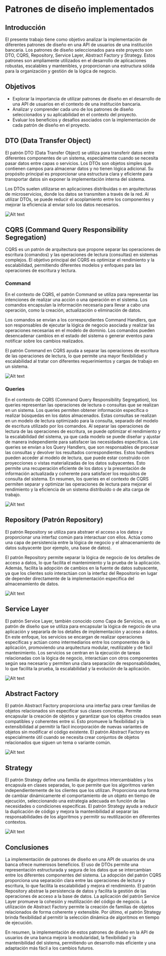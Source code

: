 # Patrones de diseño implementados

## Introducción

El presente trabajo tiene como objetivo analizar la implementación de diferentes patrones de diseño en una API de usuarios de una institución bancaria. Los patrones de diseño seleccionados para este proyecto son DTO, CQRS, Repository, Service Layer, Abstract Factory y Strategy. Estos patrones son ampliamente utilizados en el desarrollo de aplicaciones robustas, escalables y mantenibles, y proporcionan una estructura sólida para la organización y gestión de la lógica de negocio.

## Objetivos

* Explorar la importancia de utilizar patrones de diseño en el desarrollo de una API de usuarios en el contexto de una institución bancaria.
* Analizar y comprender cada uno de los patrones de diseño seleccionados y su aplicabilidad en el contexto del proyecto.
* Evaluar los beneficios y desafíos asociados con la implementación de cada patrón de diseño en el proyecto.

## DTO (Data Transfer Object)

El patrón DTO (Data Transfer Object) se utiliza para transferir datos entre diferentes componentes de un sistema, especialmente cuando se necesita pasar datos entre capas o servicios. Los DTOs son objetos simples que contienen campos para almacenar datos y no tienen lógica adicional. Su propósito principal es proporcionar una estructura clara y eficiente para transportar datos sin exponer la implementación interna del sistema.

Los DTOs suelen utilizarse en aplicaciones distribuidas o en arquitecturas de microservicios, donde los datos se transmiten a través de la red. Al utilizar DTOs, se puede reducir el acoplamiento entre los componentes y mejorar la eficiencia al enviar solo los datos necesarios.

![Alt text](diagram-dto.png)

## CQRS (Command Query Responsibility Segregation)

CQRS es un patrón de arquitectura que propone separar las operaciones de escritura (comandos) y las operaciones de lectura (consultas) en sistemas complejos. El objetivo principal del CQRS es optimizar el rendimiento y la escalabilidad, permitiendo diferentes modelos y enfoques para las operaciones de escritura y lectura.

### Command

En el contexto de CQRS, el patrón Command se utiliza para representar las intenciones de realizar una acción o una operación en el sistema. Los comandos encapsulan la información necesaria para llevar a cabo una operación, como la creación, actualización o eliminación de datos.

Los comandos se envían a los correspondientes Command Handlers, que son responsables de ejecutar la lógica de negocio asociada y realizar las operaciones necesarias en el modelo de dominio. Los comandos pueden desencadenar cambios en el estado del sistema o generar eventos para notificar sobre los cambios realizados.

El patrón Command en CQRS ayuda a separar las operaciones de escritura de las operaciones de lectura, lo que permite una mayor flexibilidad y escalabilidad al tratar con diferentes requerimientos y cargas de trabajo en un sistema.

![Alt text](diagram-cqrs-commands.png)

### Queries

En el contexto de CQRS (Command Query Responsibility Segregation), los queries representan las operaciones de lectura o consultas que se realizan en un sistema. Los queries permiten obtener información específica o realizar búsquedas en los datos almacenados. Estas consultas se realizan en un modelo de lectura optimizado para la consulta, separado del modelo de escritura utilizado por los comandos. Al separar las operaciones de lectura de las operaciones de escritura, se puede optimizar el rendimiento y la escalabilidad del sistema, ya que cada modelo se puede diseñar y ajustar de manera independiente para satisfacer las necesidades específicas. Los queries se envían a los Query Handlers, que son responsables de procesar las consultas y devolver los resultados correspondientes. Estos handlers pueden acceder al modelo de lectura, que puede estar construido con proyecciones o vistas materializadas de los datos subyacentes. Esto permite una recuperación eficiente de los datos y la presentación de información actualizada y coherente para satisfacer los requisitos de consulta del sistema. En resumen, los queries en el contexto de CQRS permiten separar y optimizar las operaciones de lectura para mejorar el rendimiento y la eficiencia de un sistema distribuido o de alta carga de trabajo.

![Alt text](diagram-cqrs-queries.png)

## Repository (Patrón Repository)

El patrón Repository se utiliza para abstraer el acceso a los datos y proporcionar una interfaz común para interactuar con ellos. Actúa como una capa de persistencia entre la lógica de negocio y el almacenamiento de datos subyacente (por ejemplo, una base de datos).

El patrón Repository permite separar la lógica de negocio de los detalles de acceso a datos, lo que facilita el mantenimiento y la prueba de la aplicación. Además, facilita la adopción de cambios en la fuente de datos subyacente, ya que los clientes solo interactúan con la interfaz del Repositorio en lugar de depender directamente de la implementación específica del almacenamiento de datos.

![Alt text](diagram-repository.png)

## Service Layer

El patrón Service Layer, también conocido como Capa de Servicios, es un patrón de diseño que se utiliza para encapsular la lógica de negocio de una aplicación y separarla de los detalles de implementación y acceso a datos. En este enfoque, los servicios se encargan de realizar operaciones específicas y actúan como intermediarios entre los componentes de la aplicación, promoviendo una arquitectura modular, reutilizable y de fácil mantenimiento. Los servicios se centran en la ejecución de tareas relacionadas con la lógica de negocio, interactúan con otros componentes según sea necesario y permiten una clara separación de responsabilidades, lo que facilita la prueba, la escalabilidad y la evolución de la aplicación.

![Alt text](diagram-service-layer.png)

## Abstract Factory

El patrón Abstract Factory proporciona una interfaz para crear familias de objetos relacionados sin especificar sus clases concretas. Permite encapsular la creación de objetos y garantizar que los objetos creados sean compatibles y coherentes entre sí. Esto promueve la flexibilidad y la extensibilidad al permitir la fácil incorporación de nuevas variantes de objetos sin modificar el código existente. El patrón Abstract Factory es especialmente útil cuando se necesita crear conjuntos de objetos relacionados que siguen un tema o variante común.

![Alt text](diagram-factory.png)

## Strategy

El patrón Strategy define una familia de algoritmos intercambiables y los encapsula en clases separadas, lo que permite que los algoritmos varíen independientemente de los clientes que los utilizan. Proporciona una forma de cambiar dinámicamente el comportamiento de un objeto en tiempo de ejecución, seleccionando una estrategia adecuada en función de las necesidades o condiciones específicas. El patrón Strategy ayuda a reducir la duplicación de código y mejora la mantenibilidad al separar las responsabilidades de los algoritmos y permitir su reutilización en diferentes contextos.

![Alt text](diagram-strategy.png)

## Conclusiones

La implementación de patrones de diseño en una API de usuarios de una banca ofrece numerosos beneficios. El uso de DTOs permite una representación estructurada y segura de los datos que se intercambian entre los diferentes componentes del sistema. La adopción del patrón CQRS proporciona una separación clara entre las operaciones de lectura y escritura, lo que facilita la escalabilidad y mejora el rendimiento. El patrón Repository abstrae la persistencia de datos y facilita la gestión de las operaciones de acceso a la base de datos. La aplicación del patrón Service Layer promueve la cohesión y reutilización del código de negocio. La utilización de Abstract Factory permite la creación de familias de objetos relacionados de forma coherente y extensible. Por último, el patrón Strategy brinda flexibilidad al permitir la selección dinámica de algoritmos en tiempo de ejecución.

En resumen, la implementación de estos patrones de diseño en la API de usuarios de una banca mejora la modularidad, la flexibilidad y la mantenibilidad del sistema, permitiendo un desarrollo más eficiente y una adaptación más fácil a los cambios futuros.